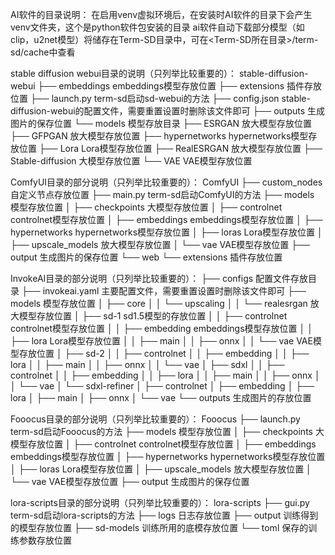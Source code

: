 AI软件的目录说明：
在启用venv虚拟环境后，在安装时AI软件的目录下会产生venv文件夹，这个是python软件包安装的目录
ai软件自动下载部分模型（如clip，u2net模型）将储存在Term-SD目录中，可在<Term-SD所在目录>/term-sd/cache中查看


stable diffusion webui目录的说明（只列举比较重要的）：
stable-diffusion-webui
├── embeddings   embeddings模型存放位置
├── extensions   插件存放位置
├── launch.py    term-sd启动sd-webui的方法
├── config.json  stable-diffusion-webui的配置文件，需要重置设置时删除该文件即可
├── outputs   生成图片的保存位置
└── models    模型存放目录
    ├── ESRGAN    放大模型存放位置
    ├── GFPGAN    放大模型存放位置
    ├── hypernetworks    hypernetworks模型存放位置
    ├── Lora    Lora模型存放位置
    ├── RealESRGAN    放大模型存放位置
    ├── Stable-diffusion    大模型存放位置
    └── VAE    VAE模型存放位置


ComfyUI目录的部分说明（只列举比较重要的）：
ComfyUI
├── custom_nodes   自定义节点存放位置
├── main.py        term-sd启动ComfyUI的方法
├── models         模型存放位置
│   ├── checkpoints    大模型存放位置
│   ├── controlnet   controlnet模型存放位置
│   ├── embeddings   embeddings模型存放位置
│   ├── hypernetworks   hypernetworks模型存放位置
│   ├── loras   Lora模型存放位置
│   ├── upscale_models   放大模型存放位置
│   └── vae   VAE模型存放位置
├── output   生成图片的保存位置
└── web
    └── extensions   插件存放位置


InvokeAI目录的部分说明（只列举比较重要的）：
├── configs   配置文件存放目录
├── invokeai.yaml   主要配置文件，需要重置设置时删除该文件即可
├── models   模型存放位置
│   ├── core
│   │   └── upscaling
│   │       └── realesrgan   放大模型存放位置
│   ├── sd-1   sd1.5模型的存放位置
│   │   ├── controlnet   controlnet模型存放位置
│   │   ├── embedding   embeddings模型存放位置
│   │   ├── lora   Lora模型存放位置
│   │   ├── main
│   │   ├── onnx
│   │   └── vae   VAE模型存放位置
│   ├── sd-2
│   │   ├── controlnet
│   │   ├── embedding
│   │   ├── lora
│   │   ├── main
│   │   ├── onnx
│   │   └── vae
│   ├── sdxl
│   │   ├── controlnet
│   │   ├── embedding
│   │   ├── lora
│   │   ├── main
│   │   ├── onnx
│   │   └── vae
│   └── sdxl-refiner
│       ├── controlnet
│       ├── embedding
│       ├── lora
│       ├── main
│       ├── onnx
│       └── vae
└── outputs   生成图片的存放位置


Fooocus目录的部分说明（只列举比较重要的）：
Fooocus
├── launch.py        term-sd启动Fooocus的方法
├── models         模型存放位置
│   ├── checkpoints    大模型存放位置
│   ├── controlnet   controlnet模型存放位置
│   ├── embeddings   embeddings模型存放位置
│   ├── hypernetworks   hypernetworks模型存放位置
│   ├── loras   Lora模型存放位置
│   ├── upscale_models   放大模型存放位置
│   └── vae   VAE模型存放位置
├── output   生成图片的保存位置


lora-scripts目录的部分说明（只列举比较重要的）：
lora-scripts
├── gui.py   term-sd启动lora-scripts的方法
├── logs   日志存放位置
├── output   训练得到的模型存放位置
├── sd-models   训练所用的底模存放位置
└── toml   保存的训练参数存放位置

